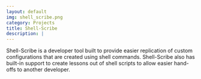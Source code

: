 ```yaml
---
layout: default
img: shell_scribe.png
category: Projects
title: Shell-Scribe
description: |
---
```

  Shell-Scribe is a developer tool built to provide easier replication of custom configurations that are created using shell commands. Shell-Scribe also has built-in support to create lessons out of shell scripts to allow easier hand-offs to another developer.
